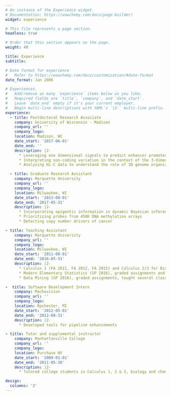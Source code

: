 ```yaml
---
# An instance of the Experience widget.
# Documentation: https://wowchemy.com/docs/page-builder/
widget: experience

# This file represents a page section.
headless: true

# Order that this section appears on the page.
weight: 40

title: Experience
subtitle:

# Date format for experience
#   Refer to https://wowchemy.com/docs/customization/#date-format
date_format: Jan 2006

# Experiences.
#   Add/remove as many `experience` items below as you like.
#   Required fields are `title`, `company`, and `date_start`.
#   Leave `date_end` empty if it's your current employer.
#   Begin multi-line descriptions with YAML's `|2-` multi-line prefix.
experience:
  - title: Postdoctoral Research Associate
    company: University of Wisconsin - Madison
    company_url: ''
    company_logo: 
    location: Madison, WI
    date_start: '2017-06-01'
    date_end: ''
    description: |2-
      * Leveraging one dimensional signals to predict enhancer promoter interactions
      * Interpreting non-coding variation in the context of the 3-dimensional genome
      * Analyzing Hi-C data to understand the role of 3D genome organization in the window of breast cancer susceptibility

  - title: Graduate Research Assistant
    company: Marquette University
    company_url: ''
    company_logo: 
    location: Milwaukee, WI
    date_start: '2013-08-01'
    date_end: '2017-05-31'
    description: |2-
      * Incorporating epigentic information in dynamic Bayesian inference of gene regulatory networks  
      * Prioritizing probes from 450K DNA methylation arrays
      * Detecting copy number drivers of cancer

- title: Teaching Assistant
    company: Marquette University
    company_url: ''
    company_logo: 
    location: Milwaukee, WI
    date_start: '2011-08-01'
    date_end: '2016-05-31'
    description: |2-
      * Calculus 1 (FA 2011, FA 2012, FA 2015) and Calculus 2/3 for Biomed/Civil Engineers (SP 2012, SP 2013), taught sections, graded assignments, held office hours
      * Modern Elementary Statistics (SP 2016), graded assignments and held office hours 
      * Data Mining (SP 2016), graded assignments, taught several classes

-  title: Software Development Intern
    company: Mackevision
    company_url: ''
    company_logo: 
    location: Rpchester, MI
    date_start: '2012-05-01'
    date_end: '2012-08-31'
    description: |2-
      * Developed tools for pipeline enhancements 

- title: Tutor and supplemental instructor
    company: Manhattanville College
    company_url: ''
    company_logo: 
    location: Purchase NY
    date_start: '2009-01-01'
    date_end: '2011-05-30'
    description: |2-
      * Tutored college students in Calculus 1, 2 & 3, biology and chemistry

design:
  columns: '2'
---
```

